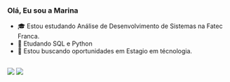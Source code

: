 ### Olá, Eu sou a Marina



- 🎓 Estou estudando Análise de Desenvolvimento de Sistemas na Fatec Franca.
- 🌱 Etudando SQL e Python
- 💼 Estou buscando oportunidades em Estagio em técnologia.

##
<div> 
  
  <a href="https://www.linkedin.com/in/marina-silva-cicero" target="_blank"><img src="https://img.shields.io/badge/-LinkedIn-%230077B5?style=for-the-badge&logo=linkedin&logoColor=white" target="_blank"></a>
  <a href="mrncicero@gmail.com" target="_blank"><img src="https://img.shields.io/badge/Gmail-D14836?style=for-the-badge&logo=gmail&logoColor=whit"></a>
  
</div>
